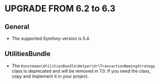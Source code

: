 UPGRADE FROM 6.2 to 6.3
========================

General
-------

- The supported Symfony version is 5.4.

UtilitiesBundle
---------------

- The `Kunstmaan\UtilitiesBundle\Helper\UrlTransactionNamingStrategy` class is deprecated and will be removed in 7.0. If you need the class, copy and implement it in your project.
